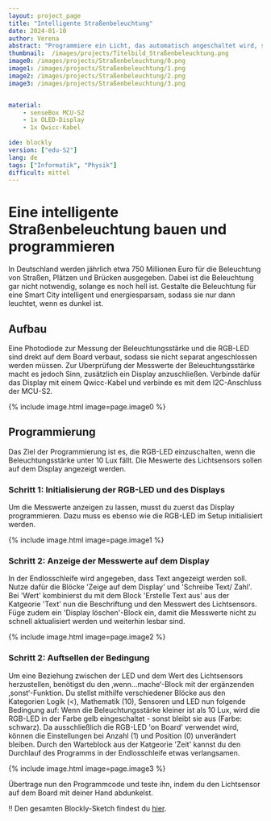 ```yaml
---
layout: project_page
title: "Intelligente Straßenbeleuchtung"
date: 2024-01-10
author: Verena
abstract: "Programmiere ein Licht, das automatisch angeschaltet wird, sobald es dunkel wird."
thumbnail:  /images/projects/Titelbild_Straßenbeleuchtung.png
image0: /images/projects/Straßenbeleuchtung/0.png
image1: /images/projects/Straßenbeleuchtung/1.png
image2: /images/projects/Straßenbeleuchtung/2.png
image3: /images/projects/Straßenbeleuchtung/3.png


material:
    - senseBox MCU-S2
    - 1x OLED-Display
    - 1x Qwicc-Kabel
    
ide: blockly
version: ["edu-S2"]   
lang: de
tags: ["Informatik", "Physik"]
difficult: mittel
---
```

<head><title>Intelligente Straßenbeleuchtung</title></head>

# Eine intelligente Straßenbeleuchtung bauen und programmieren
In Deutschland werden jährlich etwa 750 Millionen Euro für die Beleuchtung von Straßen, Plätzen und Brücken ausgegeben. Dabei ist die Beleuchtung gar nicht notwendig, solange es noch hell ist. Gestalte die Beleuchtung für eine Smart City intelligent und energiesparsam, sodass sie nur dann leuchtet, wenn es dunkel ist.

## Aufbau
Eine Photodiode zur Messung der Beleuchtungsstärke und die RGB-LED sind drekt auf dem Board verbaut, sodass sie nicht separat angeschlossen werden müssen. Zur Uberprüfung der Messwerte der Beleuchtungsstärke macht es jedoch Sinn, zusätzlich ein Display anzuschließen. Verbinde dafür das Display mit einem Qwicc-Kabel und verbinde es mit dem I2C-Anschluss der MCU-S2.  

{% include image.html image=page.image0 %}

## Programmierung

Das Ziel der Programmierung ist es, die RGB-LED einzuschalten, wenn die Beleuchtungsstärke unter 10 Lux fällt. Die Meswerte des Lichtsensors sollen auf dem Display angezeigt werden. 

### Schritt 1: Initialisierung der RGB-LED und des Displays 

Um die Messwerte anzeigen zu lassen, musst du zuerst das Display programmieren. Dazu muss es ebenso wie die RGB-LED im Setup initialisiert werden. 

{% include image.html image=page.image1 %}

### Schritt 2: Anzeige der Messwerte auf dem Display

In der Endlosschleife wird angegeben, dass Text angezeigt werden soll. Nutze dafür die Blöcke 'Zeige auf dem Display' und 'Schreibe Text/ Zahl'. Bei 'Wert' kombinierst du mit dem Block 'Erstelle Text aus' aus der Katgeorie 'Text' nun die Beschriftung und den Messwert des Lichtsensors. Füge zudem ein 'Display löschen'-Block ein, damit die Messwerte nicht zu schnell aktualisiert werden und weiterhin lesbar sind. 

{% include image.html image=page.image2 %}

### Schritt 2: Auftsellen der Bedingung

Um eine Beziehung zwischen der LED und dem Wert des Lichtsensors herzustellen, benötigst du den ‚wenn...mache‘-Block mit der ergänzenden ‚sonst‘-Funktion. Du stellst mithilfe verschiedener Blöcke aus den Kategorien Logik (<), Mathematik (10), Sensoren und LED nun folgende Bedingung auf: Wenn die Beleuchtungsstärke kleiner ist als 10 Lux, wird die RGB-LED in der Farbe gelb eingeschaltet - sonst bleibt sie aus (Farbe: schwarz). Da ausschließlich die RGB-LED 'on Board' verwendet wird, können die Einstellungen bei Anzahl (1) und Position (0) unverändert bleiben. 
Durch den Warteblock aus der Katgeorie 'Zeit' kannst du den Durchlauf des Programms in der Endlosschleife etwas verlangsamen.

{% include image.html image=page.image3 %}

Übertrage nun den Programmcode und teste ihn, indem du den Lichtsensor auf dem Board mit deiner Hand abdunkelst. 

!! Den gesamten Blockly-Sketch findest du [hier](https://blockly.sensebox.de/gallery/642e7500d2853f0013b357e6).


